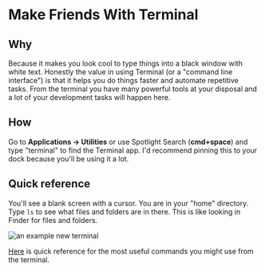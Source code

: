 # Make Friends With Terminal

## Why

Because it makes you look cool to type things into a black window with white text. Honestly the value in using Terminal (or a "command line interface") is that it helps you do things faster and automate repetitive tasks. From the terminal you have many powerful tools at your disposal and a lot of your development tasks will happen here.

## How

Go to **Applications → Utilities** or use Spotlight Search (**cmd+space**) and type "terminal" to find the Terminal app. I'd recommend pinning this to your dock because you'll be using it a lot.

## Quick reference

You'll see a blank screen with a cursor. You are in your "home" directory. Type `ls` to see what files and folders are in there. This is like looking in Finder for files and folders.

![an example new terminal](../../images/install-fest/install_terminal.png)

[Here](shell.md) is quick reference for the most useful commands you might use from the terminal.
